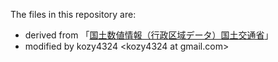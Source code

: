 The files in this repository are:
- derived from 「[国土数値情報（行政区域データ）国土交通省](http://nlftp.mlit.go.jp/ksj/gml/datalist/KsjTmplt-N03.html)」
- modified by kozy4324 &lt;kozy4324 at gmail.com&gt;
